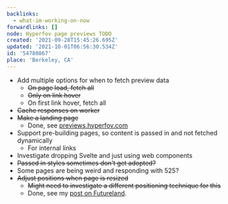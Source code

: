 ```yaml
---
backlinks:
  - what-im-working-on-now
forwardlinks: []
node: Hyperfov page previews TODO
created: '2021-09-28T15:45:26.695Z'
updated: '2021-10-01T06:56:30.534Z'
id: '54780867'
place: 'Berkeley, CA'
---
```


- Add multiple options for when to fetch preview data
  - ~~On page load, fetch all~~
  - ~~Only on link hover~~
  - On first link hover, fetch all
- ~~Cache responses on worker~~
- ~~Make a landing page~~
  - Done, see [previews.hyperfov.com](https://previews.hyperfov.com)
- Support pre-building pages, so content is passed in and not fetched dynamically
  - For internal links
- Investigate dropping Svelte and just using web components
- ~~Passed in styles sometimes don't get adopted?~~
- Some pages are being weird and responding with 525?
- ~~Adjust positions when page is resized~~
  - ~~Might need to investigate a different positioning technique for this~~
  - Done, see my [post on Futureland](https://futureland.tv/christian/entry/108204).
